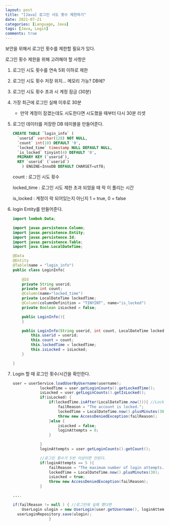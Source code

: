 ```yaml
---
layout: post
title: "[Java] 로그인 시도 횟수 제한하기"
date: 2021-07-21
categories: [Language, Java]
tags: [Java, Login]
comments: true
---
```

보안을 위해서 로그인 횟수를 제한할 필요가 있다. 

로그인 횟수 제한을 위해 고려해야 할 사항은 

1. 로그인 시도 횟수를 연속 5회 이하로 제한 
2. 로그인 시도 횟수 저장 위치... 메모리 가능? DB에? 
3. 로그인 시도 횟수 초과 시 계정 잠금 (30분) 
4. 가장 최근에 로그인 실패 이후로 30분
    - 만약 계정이 잠겼는데도 시도한다면 시도했을 때부터 다시 30분 리셋

1. 로그인 데이터를 저장한 DB 테이블을 만들어준다. 

    ```sql
    CREATE TABLE `login_info` (
      `userid` varchar(128) NOT NULL,
      `count` int(10) DEFAULT '0',
      `locked_time` timestamp NULL DEFAULT NULL,
      `is_locked` tinyint(4) DEFAULT '0',
      PRIMARY KEY (`userid`),
      KEY `userid` (`userid`)
    	) ENGINE=InnoDB DEFAULT CHARSET=utf8;
    ```

    count : 로그인 시도 횟수 

    locked_time : 로그인 시도 제한 초과 되었을 때 락 이 풀리는 시간 

    is_locked : 계정이 락 되어있는지 아닌지  1 = true, 0 = false

2. login Entity를 만들어준다. 

    ```java
    import lombok.Data;

    import javax.persistence.Column;
    import javax.persistence.Entity;
    import javax.persistence.Id;
    import javax.persistence.Table;
    import java.time.LocalDateTime;

    @Data
    @Entity
    @Table(name = "login_info")
    public class LoginInfo{
        
        @Id
        private String userid;
        private int count;
        @Column(name="locked_time")
        private LocalDateTime lockedTime;
        @Column(columnDefinition = "TINYINT", name="is_locked")
        private Boolean isLocked = false;

        public LoginInfo(){
        }

        public LoginInfo(String userid, int count, LocalDateTime lockedTime, Boolean isLocked){
            this.userid = userid;
            this.count = count;
            this.lockedTime = lockedTime;
            this.isLocked = isLocked;
        }

    }
    ```

3. Login 할 때 로그인 횟수/시간을 확인한다. 

    ```java
    user = userService.loadUserByUsername(username);
                lockedTime = user.getLoginCounts().getLockedTime();
                isLocked = user.getLoginCounts().getIsLocked();
                if(isLocked) {
                    if(lockedTime.isAfter(LocalDateTime.now())){ //Locked 시간이 지나지 않았으면
                        failReason = "The account is locked.";
                        lockedTime = LocalDateTime.now().plusMinutes(30);
                        throw new AccessDeniedException(failReason);
                    }else {
                        isLocked = false;
                        loginAttempts = 0;
                    }

                }
                loginAttempts = user.getLoginCounts().getCount();

                //로그인 횟수가 5번 이상이면 안된다.
                if(loginAttempts == 5 ){
                    failReason = "The maximum number of login attempts.";
                    lockedTime = LocalDateTime.now().plusMinutes(30);
                    isLocked = true;
                    throw new AccessDeniedException(failReason);
                }

    ....

    if(failReason != null ) { //로그인에 실패 했다면
    	UserLogin ulogin = new UserLogin(user.getUsername(), loginAttempts, lockedTime, isLocked);
      userLoginRepository.save(ulogin);
                    }
    ```